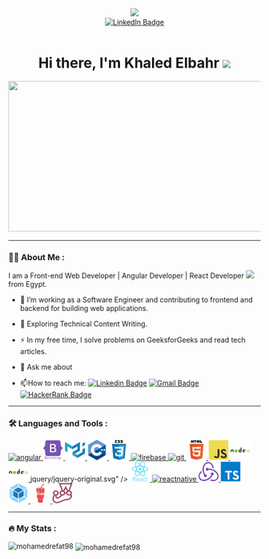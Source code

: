 <div id="header" align="center">
  <img src="https://media.giphy.com/media/M9gbBd9nbDrOTu1Mqx/giphy.gif" width="100"/>
  <div id="badges">
    <a href="https://www.linkedin.com/in/khaled-elbahr-91a78a137/">
      <img src="https://img.shields.io/badge/LinkedIn-blue?style=for-the-badge&logo=linkedin&logoColor=white" alt="LinkedIn Badge"/>
    </a>
  </div>
  <img src="https://komarev.com/ghpvc/?username=KhaledElbahr&style=flat-square&color=blue" alt=""/>
  <h1>
    Hi there, I'm Khaled Elbahr
    <img src="https://media.giphy.com/media/hvRJCLFzcasrR4ia7z/giphy.gif" width="30px"/>
  </h1>
</div>
<div align="center">
  <img src="https://media.giphy.com/media/dWesBcTLavkZuG35MI/giphy.gif" width="600" height="300"/>
</div>

---

### :man_technologist: About Me :
I am a Front-end Web Developer | Angular Developer | React Developer <img src="https://media.giphy.com/media/WUlplcMpOCEmTGBtBW/giphy.gif" width="30"> from Egypt.
- :telescope: I’m working as a Software Engineer and contributing to frontend and backend for building web applications.

- :seedling: Exploring Technical Content Writing.

- :zap: In my free time, I solve problems on GeeksforGeeks and read tech articles.

- :speech_balloon: Ask me about 

- :mailbox:How to reach me: [![Linkedin Badge](https://img.shields.io/badge/LinkedIn-0077B5?style=flat&logo=Linkedin&logoColor=white)](https://www.linkedin.com/in/khaled-elbahr-91a78a137/)
[![Gmail Badge](https://img.shields.io/badge/Gmail-D14836?style=flat&logo=gmail&logoColor=white)](khaledelbahr2016@gmail.com)
[![HackerRank Badge](https://img.shields.io/badge/HackerRank-2EC866?style=flat&logo=HackerRank&logoColor=white)](https://www.hackerrank.com/Khaled_Elbahr)

---

### :hammer_and_wrench: Languages and Tools :

<div>
  <a href="https://angular.io" target="_blank" rel="noreferrer"> 
    <img src="https://angular.io/assets/images/logos/angular/angular.svg" title="angular" title="angular" alt="angular" width="40" height="40"/> 
  </a> 
  <a href="https://getbootstrap.com" target="_blank" rel="noreferrer"> 
    <img src="https://raw.githubusercontent.com/devicons/devicon/master/icons/bootstrap/bootstrap-plain-wordmark.svg" title="bootstrap" alt="bootstrap" width="40" height="40"/>
  </a>
  <a href="https://mui.com/" target="_blank" rel="noreferrer"> 
    <img src="https://github.com/devicons/devicon/blob/master/icons/materialui/materialui-original.svg" title="Material UI" alt="Material UI" width="40" height="40"/>
  </a>
  <a href="https://www.w3schools.com/cpp/" target="_blank" rel="noreferrer"> 
    <img src="https://raw.githubusercontent.com/devicons/devicon/master/icons/cplusplus/cplusplus-original.svg" title="cplusplus" alt="cplusplus" width="40" height="40"/> 
  </a> 
  <a href="https://www.w3schools.com/css/" target="_blank" rel="noreferrer"> 
    <img src="https://raw.githubusercontent.com/devicons/devicon/master/icons/css3/css3-original-wordmark.svg" title="css3" alt="css3" width="40" height="40"/> 
  </a>
  <a href="https://firebase.google.com/" target="_blank" rel="noreferrer"> 
    <img src="https://www.vectorlogo.zone/logos/firebase/firebase-icon.svg" title="firebase" alt="firebase" width="40" height="40"/> 
  </a>
  <a href="https://git-scm.com/" target="_blank" rel="noreferrer"> 
    <img src="https://www.vectorlogo.zone/logos/git-scm/git-scm-icon.svg" title="git" alt="git" width="40" height="40"/> 
  </a> 
  <a href="https://www.w3.org/html/" target="_blank" rel="noreferrer"> 
    <img src="https://raw.githubusercontent.com/devicons/devicon/master/icons/html5/html5-original-wordmark.svg" title="html5" alt="html5" width="40" height="40"/> 
  </a> 
  <a href="https://developer.mozilla.org/en-US/docs/Web/JavaScript" target="_blank" rel="noreferrer"> 
    <img src="https://raw.githubusercontent.com/devicons/devicon/master/icons/javascript/javascript-original.svg" title="javascript" alt="javascript" width="40" height="40"/> 
  </a> 
  <a href="https://nodejs.org" target="_blank" rel="noreferrer"> 
    <img src="https://raw.githubusercontent.com/devicons/devicon/master/icons/nodejs/nodejs-original-wordmark.svg" title="nodejs" alt="nodejs" width="40" height="40"/> 
  </a>
  <a href="https://nodejs.org" target="_blank" rel="noreferrer"> 
    <img src="https://raw.githubusercontent.com/devicons/devicon/master/icons/nodejs/nodejs-original-wordmark.svg" title="nodejs" alt="nodejs" width="40" height="40"/> 
  </a> 
  jquery/jquery-original.svg" />
  <a href="https://reactjs.org/" target="_blank" rel="noreferrer"> 
    <img src="https://raw.githubusercontent.com/devicons/devicon/master/icons/react/react-original-wordmark.svg" title="react" alt="react" width="40" height="40"/> 
  </a>
  <a href="https://reactnative.dev/" target="_blank" rel="noreferrer"> 
    <img src="https://reactnative.dev/img/header_logo.svg" title="reactnative" alt="reactnative" width="40" height="40"/> 
  </a>
  <a href="https://redux.js.org/" target="_blank" rel="noreferrer"> 
    <img src="https://github.com/devicons/devicon/blob/master/icons/redux/redux-original.svg" title="redux" alt="redux" width="40" height="40"/>
  </a>
  <a href="https://www.typescriptlang.org/" target="_blank" rel="noreferrer"> 
    <img src="https://raw.githubusercontent.com/devicons/devicon/master/icons/typescript/typescript-original.svg" title="typescript" alt="typescript" width="40" height="40"/> 
  </a>
  <a href="https://webpack.js.org/" target="_blank" rel="noreferrer"> 
    <img src="https://raw.githubusercontent.com/devicons/devicon/master/icons/webpack/webpack-original.svg" title="webpack" alt="webpack" width="40" height="40"/>
  </a>
  <a href="https://gulpjs.com/" target="_blank" rel="noreferrer"> 
    <img src="https://raw.githubusercontent.com/devicons/devicon/master/icons/gulp/gulp-plain.svg" title="gulp" alt="gulp" width="40" height="40"/>
  </a>
  <a href="https:/jestjs.io/" target="_blank" rel="noreferrer"> 
    <img src="https://raw.githubusercontent.com/devicons/devicon/master/icons/jest/jest-plain.svg" title="jest" alt="jest" width="40" height="40"/>
  </a>
</div>

---

### :fire: My Stats :

<p><img align="left" src="https://github-readme-stats.vercel.app/api/top-langs?username=KhaledElbahr&show_icons=true&locale=en&layout=compact&theme=vision-friendly-dark" alt="mohamedrefat98" /></p>

<p>&nbsp;<img align="center" src="https://github-readme-stats.vercel.app/api?username=KhaledElbahr&show_icons=true&locale=en&theme=vision-friendly-dark" alt="mohamedrefat98" /></p>

